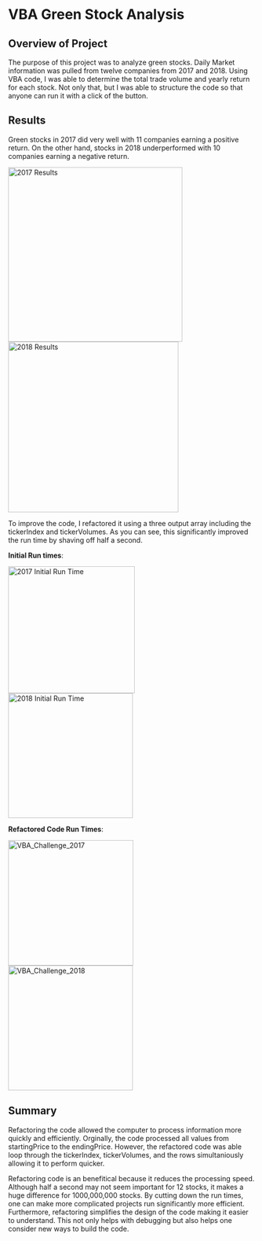 # VBA Green Stock Analysis

## Overview of Project
The purpose of this project was to analyze green stocks. Daily Market information was pulled from twelve companies from 2017 and 2018. Using VBA code, I was able to determine the total trade volume and yearly return for each stock. Not only that, but I was able to structure the code so that anyone can run it with a click of the button. 

## Results

Green stocks in 2017 did very well with 11 companies earning a positive return. On the other hand, stocks in 2018 underperformed with 10 companies earning a negative return. 

<img width="355" alt="2017 Results" src="https://user-images.githubusercontent.com/82424250/117390133-36ff1d80-aeb3-11eb-86e6-8db4f4f2fb79.png">

<img width="347" alt="2018 Results" src="https://user-images.githubusercontent.com/82424250/117390140-3bc3d180-aeb3-11eb-9a64-be0b613ffc45.png">

To improve the code, I refactored it using a three output array including the tickerIndex and tickerVolumes. As you can see, this significantly improved the run time by shaving off half a second.

**Initial Run times**:

<img width="258" alt="2017 Initial Run Time" src="https://user-images.githubusercontent.com/82424250/117390245-69a91600-aeb3-11eb-8298-8423de655b09.png">

<img width="254" alt="2018 Initial Run Time" src="https://user-images.githubusercontent.com/82424250/117390377-abd25780-aeb3-11eb-9d19-87e3ee7ef6a0.png">


**Refactored Code Run Times**:

<img width="255" alt="VBA_Challenge_2017" src="https://user-images.githubusercontent.com/82424250/117390405-b7258300-aeb3-11eb-8c8e-341af45f7f87.png">

<img width="254" alt="VBA_Challenge_2018" src="https://user-images.githubusercontent.com/82424250/117390442-d0c6ca80-aeb3-11eb-88cd-081a19fa6dbc.png">


## Summary

Refactoring the code allowed the computer to process information more quickly and efficiently. Orginally, the code processed all values from startingPrice to the endingPrice. However, the refactored code was able loop through the tickerIndex, tickerVolumes, and the rows simultaniously allowing it to perform quicker. 

Refactoring code is an benefitical because it reduces the processing speed. Although half a second may not seem important for 12 stocks, it makes a huge difference for 1000,000,000 stocks. By cutting down the run times, one can make more complicated projects run significantly more efficient. Furthermore, refactoring simplifies the design of the code making it easier to understand. This not only helps with debugging but also helps one consider new ways to build the code. 
